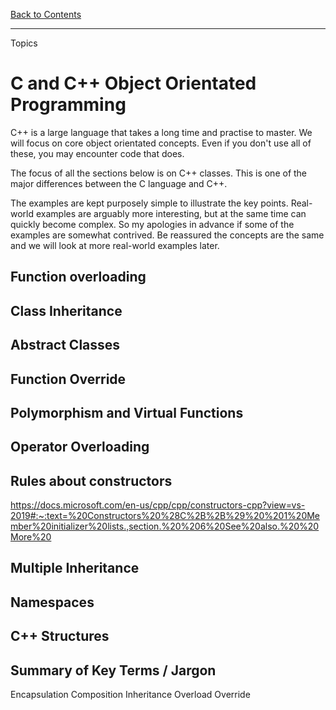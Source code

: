[Back to Contents](README.md)

---

Topics

# C and C++ Object Orientated Programming
C++ is a large language that takes a long time and practise to master. We will focus on core object orientated concepts. Even if you don't use all of these, you may encounter code that does.

The focus of all the sections below is on C++ classes. This is one of the major differences between the C language and C++. 

The examples are kept purposely simple to illustrate the key points. Real-world examples are arguably more interesting, but at the same time can quickly become complex. So my apologies in advance if some of the examples are somewhat contrived. Be reassured the concepts are the same and we will look at more real-world examples later.

## Function overloading

## Class Inheritance

## Abstract Classes

## Function Override

## Polymorphism and Virtual Functions

## Operator Overloading

## Rules about constructors

https://docs.microsoft.com/en-us/cpp/cpp/constructors-cpp?view=vs-2019#:~:text=%20Constructors%20%28C%2B%2B%29%20%201%20Member%20initializer%20lists.,section.%20%206%20See%20also.%20%20More%20

## Multiple Inheritance

## Namespaces

## C++ Structures

## Summary of Key Terms / Jargon

Encapsulation
Composition
Inheritance
Overload
Override

